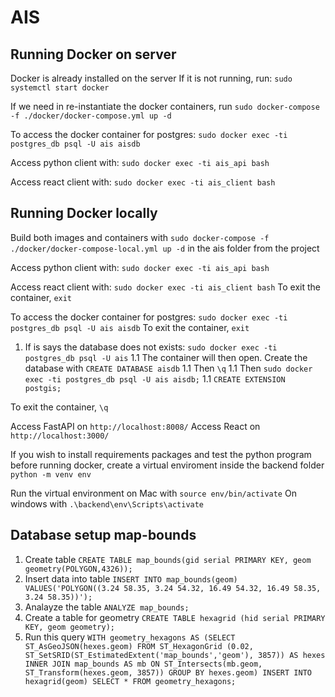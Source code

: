 # AIS

## Running Docker on server
Docker is already installed on the server
If it is not running, run: ```sudo systemctl start docker```

If we need in re-instantiate the docker containers, run 
```sudo docker-compose -f ./docker/docker-compose.yml up -d```

To access the docker container for postgres:
```sudo docker exec -ti postgres_db psql -U ais aisdb```

Access python client with: 
```sudo docker exec -ti ais_api bash```

Access react client with: 
```sudo docker exec -ti ais_client bash```

## Running Docker locally
Build both images and containers with ```sudo docker-compose -f ./docker/docker-compose-local.yml up -d``` in the ais folder from the project

Access python client with: 
```sudo docker exec -ti ais_api bash```

Access react client with: 
```sudo docker exec -ti ais_client bash```
To exit the container, ```exit```

To access the docker container for postgres:
```sudo docker exec -ti postgres_db psql -U ais aisdb```
To exit the container, ```exit```

1. If is says the database does not exists:
```sudo docker exec -ti postgres_db psql -U ais```
1.1 The container will then open. Create the database with ```CREATE DATABASE aisdb```
1.1 Then ```\q```
1.1 Then ```sudo docker exec -ti postgres_db psql -U ais aisdb;```
1.1 ```CREATE EXTENSION postgis;```

To exit the container, ```\q```

Access FastAPI on ```http://localhost:8008/```
Access React on ```http://localhost:3000/```

If you wish to install requirements packages and test the python program before running docker, create a virtual enviroment inside the backend folder
```python -m venv env```

Run the virtual environment on Mac with 
```source env/bin/activate```
On windows with ```.\backend\env\Scripts\activate```

## Database setup map-bounds
1. Create table ```CREATE TABLE map_bounds(gid serial PRIMARY KEY, geom geometry(POLYGON,4326));```
1. Insert data into table 
```INSERT INTO map_bounds(geom) VALUES('POLYGON((3.24 58.35, 3.24 54.32, 16.49 54.32, 16.49 58.35, 3.24 58.35))');```
1. Analayze the table ```ANALYZE map_bounds;```
1. Create a table for geometry
```CREATE TABLE hexagrid (hid serial PRIMARY KEY, geom geometry);```
1. Run this query
```WITH geometry_hexagons AS (SELECT ST_AsGeoJSON(hexes.geom) FROM ST_HexagonGrid (0.02, ST_SetSRID(ST_EstimatedExtent('map_bounds','geom'), 3857)) AS hexes INNER JOIN map_bounds AS mb ON ST_Intersects(mb.geom, ST_Transform(hexes.geom, 3857)) GROUP BY hexes.geom) INSERT INTO hexagrid(geom) SELECT * FROM geometry_hexagons;```